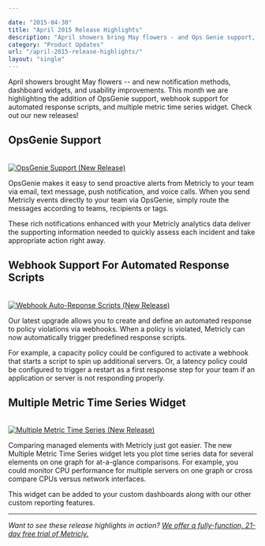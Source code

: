 ```yaml
---

date: "2015-04-30"
title: "April 2015 Release Highlights"
description: "April showers bring May flowers - and Ops Genie support, new widgets, and more! Check out this month's new release highlights."
category: "Product Updates"
url: "/april-2015-release-highlights/"
layout: "single"
---
```

April showers brought May flowers -- and  new notification methods, dashboard widgets, and usability improvements. This month we are highlighting the addition of OpsGenie support, webhook support for automated response scripts, and multiple metric time series widget. Check out our new releases!

OpsGenie Support
----------------

[\
![OpsGenie Support (New Release)](https://s3-us-west-2.amazonaws.com/com-netuitive-app-usw2-public/wp-content/uploads/2016/03/opsGenie-1024x553.jpg)](https://s3-us-west-2.amazonaws.com/com-netuitive-app-usw2-public/wp-content/uploads/2016/03/opsGenie-1024x553.jpg)

OpsGenie makes it easy to send proactive alerts from Metricly to your team via email, text message, push notification, and voice calls. When you send Metricly events directly to your team via OpsGenie, simply route the messages according to teams, recipients or tags.

These rich notifications enhanced with your Metricly analytics data deliver the supporting information needed to quickly assess each incident and take appropriate action right away.

Webhook Support For Automated Response Scripts
----------------------------------------------

[\
![Webhook Auto-Reponse Scripts (New Release)](https://s3-us-west-2.amazonaws.com/com-netuitive-app-usw2-public/wp-content/uploads/2016/03/webhooks-1024x515.jpg)](https://s3-us-west-2.amazonaws.com/com-netuitive-app-usw2-public/wp-content/uploads/2016/03/webhooks-1024x515.jpg)

Our latest upgrade allows you to create and define an automated response to policy violations via webhooks. When a policy is violated, Metricly can now automatically trigger predefined response scripts.

For example, a capacity policy could be configured to activate a webhook that starts a script to spin up additional servers. Or, a latency policy could be configured to trigger a restart as a first response step for your team if an application or server is not responding properly.

Multiple Metric Time Series Widget
----------------------------------

[\
![Multiple Metric Time Series (New Release)](https://s3-us-west-2.amazonaws.com/com-netuitive-app-usw2-public/wp-content/uploads/2016/03/MultipleMeticTimeSeries.jpg)](https://s3-us-west-2.amazonaws.com/com-netuitive-app-usw2-public/wp-content/uploads/2016/03/MultipleMeticTimeSeries.jpg)

Comparing managed elements with Metricly just got easier. The new Multiple Metric Time Series widget lets you plot time series data for several elements on one graph for at-a-glance comparisons. For example, you could monitor CPU performance for multiple servers on one graph or cross compare CPUs versus network interfaces.

This widget can be added to your custom dashboards along with our other custom reporting features.

* * * * *
*Want to see these release highlights in action? [We offer a fully-function, 21-day free trial of Metricly.](/signup)*
